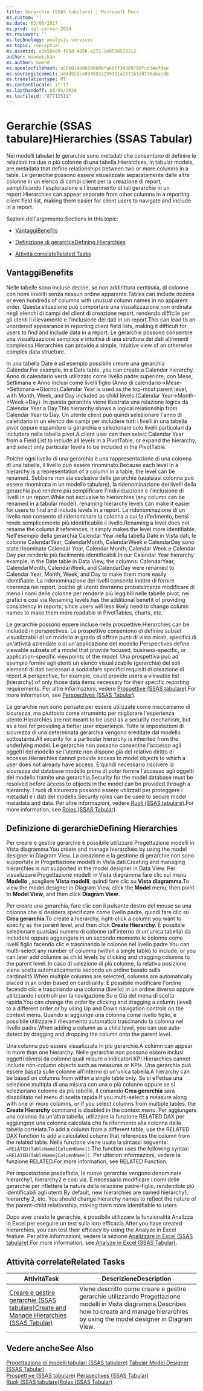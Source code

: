 ```yaml
---
title: Gerarchie (SSAS tabulare) | Microsoft Docs
ms.custom: ''
ms.date: 03/06/2017
ms.prod: sql-server-2014
ms.reviewer: ''
ms.technology: analysis-services
ms.topic: conceptual
ms.assetid: e3e50e89-f85d-485b-a271-1e0550520212
author: minewiskan
ms.author: owend
ms.openlocfilehash: a50b014dd6096b0bfa66ff34389789fcd34efdae
ms.sourcegitcommit: ad4d92dce894592a259721a1571b1d8736abacdb
ms.translationtype: MT
ms.contentlocale: it-IT
ms.lasthandoff: 08/04/2020
ms.locfileid: "87712511"
---
```

# <a name="hierarchies-ssas-tabular"></a><span data-ttu-id="da11f-102">Gerarchie (SSAS tabulare)</span><span class="sxs-lookup"><span data-stu-id="da11f-102">Hierarchies (SSAS Tabular)</span></span>
  <span data-ttu-id="da11f-103">Nei modelli tabulari le gerarchie sono metadati che consentono di definire le relazioni tra due o più colonne di una tabella.</span><span class="sxs-lookup"><span data-stu-id="da11f-103">Hierarchies, in tabular models, are metadata that define relationships between two or more columns in a table.</span></span> <span data-ttu-id="da11f-104">Le gerarchie possono essere visualizzate separatamente dalle altre colonne in un elenco di campi client per la creazione di report, semplificando l'esplorazione e l'inserimento di tali gerarchie in un report.</span><span class="sxs-lookup"><span data-stu-id="da11f-104">Hierarchies can appear separate from other columns in a reporting client field list, making them easier for client users to navigate and include in a report.</span></span>  
  
 <span data-ttu-id="da11f-105">Sezioni dell'argomento:</span><span class="sxs-lookup"><span data-stu-id="da11f-105">Sections in this topic:</span></span>  
  
-   [<span data-ttu-id="da11f-106">Vantaggi</span><span class="sxs-lookup"><span data-stu-id="da11f-106">Benefits</span></span>](#bkmk_benefits)  
  
-   [<span data-ttu-id="da11f-107">Definizione di gerarchie</span><span class="sxs-lookup"><span data-stu-id="da11f-107">Defining Hierarchies</span></span>](#bkmk_define)  
  
-   [<span data-ttu-id="da11f-108">Attività correlate</span><span class="sxs-lookup"><span data-stu-id="da11f-108">Related Tasks</span></span>](#bkmk_related_tasks)  
  
##  <a name="benefits"></a><a name="bkmk_benefits"></a> <span data-ttu-id="da11f-109">Vantaggi</span><span class="sxs-lookup"><span data-stu-id="da11f-109">Benefits</span></span>  
 <span data-ttu-id="da11f-110">Nelle tabelle sono incluse decine, se non addirittura centinaia, di colonne con nomi insoliti senza nessun ordine apparente.</span><span class="sxs-lookup"><span data-stu-id="da11f-110">Tables can include dozens or even hundreds of columns with unusual column names in no apparent order.</span></span> <span data-ttu-id="da11f-111">Questa situazione può comportare una visualizzazione non ordinata negli elenchi di campi del client di creazione report, rendendo difficile per gli utenti il rilevamento e l'inclusione dei dati in un report.</span><span class="sxs-lookup"><span data-stu-id="da11f-111">This can lead to an unordered appearance in reporting client field lists, making it difficult for users to find and include data in a report.</span></span> <span data-ttu-id="da11f-112">Le gerarchie possono consentire una visualizzazione semplice e intuitiva di una struttura dei dati altrimenti complessa.</span><span class="sxs-lookup"><span data-stu-id="da11f-112">Hierarchies can provide a simple, intuitive view of an otherwise complex data structure.</span></span>  
  
 <span data-ttu-id="da11f-113">In una tabella Date è ad esempio possibile creare una gerarchia Calendar.</span><span class="sxs-lookup"><span data-stu-id="da11f-113">For example, in a Date table, you can create a Calendar hierarchy.</span></span> <span data-ttu-id="da11f-114">Anno di calendario verrà utilizzato come livello padre superiore, con Mese, Settimana e Anno inclusi come livelli figlio (Anno di calendario->Mese->Settimana->Giorno).</span><span class="sxs-lookup"><span data-stu-id="da11f-114">Calendar Year is used as the top-most parent level, with Month, Week, and Day included as child levels (Calendar Year->Month->Week->Day).</span></span> <span data-ttu-id="da11f-115">In questa gerarchia viene illustrata una relazione logica da Calendar Year a Day.</span><span class="sxs-lookup"><span data-stu-id="da11f-115">This hierarchy shows a logical relationship from Calendar Year to Day.</span></span> <span data-ttu-id="da11f-116">Un utente client può quindi selezionare l'anno di calendario in un elenco dei campi per includere tutti i livelli in una tabella pivot oppure espandere la gerarchia e selezionare solo livelli particolari da includere nella tabella pivot.</span><span class="sxs-lookup"><span data-stu-id="da11f-116">A client user can then select Calendar Year from a Field List to include all levels in a PivotTable, or expand the hierarchy, and select only particular levels to be included in the PivotTable.</span></span>  
  
 <span data-ttu-id="da11f-117">Poiché ogni livello di una gerarchia è una rappresentazione di una colonna di una tabella, il livello può essere rinominato.</span><span class="sxs-lookup"><span data-stu-id="da11f-117">Because each level in a hierarchy is a representation of a column in a table, the level can be renamed.</span></span> <span data-ttu-id="da11f-118">Sebbene non sia esclusiva delle gerarchie (qualsiasi colonna può essere rinominata in un modello tabulare), la ridenominazione dei livelli della gerarchia può rendere più semplificare l'individuazione e l'inclusione di livelli in un report.</span><span class="sxs-lookup"><span data-stu-id="da11f-118">While not exclusive to hierarchies (any column can be renamed in a tabular model), renaming hierarchy levels can make it easier for users to find and include levels in a report.</span></span> <span data-ttu-id="da11f-119">La ridenominazione di un livello non consente di ridenominare la colonna a cui fa riferimento, bensì rende semplicemente più identificabile il livello.</span><span class="sxs-lookup"><span data-stu-id="da11f-119">Renaming a level does not rename the column it references; it simply makes the level more identifiable.</span></span> <span data-ttu-id="da11f-120">Nell'esempio della gerarchia Calendar Year nella tabella Date in Vista dati, le colonne CalendarYear, CalendarMonth, CalendarWeek e CalendarDay sono state rinominate Calendar Year, Calendar Month, Calendar Week e Calendar Day per renderle più facilmente identificabili.</span><span class="sxs-lookup"><span data-stu-id="da11f-120">In our Calendar Year hierarchy example, in the Date table in Data View, the columns: CalendarYear, CalendarMonth, CalendarWeek, and CalendarDay were renamed to Calendar Year, Month, Week, and Day to make them more easily identifiable.</span></span> <span data-ttu-id="da11f-121">La ridenominazione dei livelli consente inoltre di fornire coerenza nei report, poiché gli utenti dovranno probabilmente modificare di meno i nomi delle colonne per renderle più leggibili nelle tabelle pivot, nei grafici e così via.</span><span class="sxs-lookup"><span data-stu-id="da11f-121">Renaming levels has the additional benefit of providing consistency in reports, since users will less likely need to change column names to make them more readable in PivotTables, charts, etc.</span></span>  
  
 <span data-ttu-id="da11f-122">Le gerarchie possono essere incluse nelle prospettive.</span><span class="sxs-lookup"><span data-stu-id="da11f-122">Hierarchies can be included in perspectives.</span></span> <span data-ttu-id="da11f-123">Le prospettive consentono di definire subset visualizzabili di un modello in grado di offrire punti di vista mirati, specifici di un'attività aziendale o di un'applicazione del modello.</span><span class="sxs-lookup"><span data-stu-id="da11f-123">Perspectives define viewable subsets of a model that provide focused, business-specific, or application-specific viewpoints of the model.</span></span> <span data-ttu-id="da11f-124">Una prospettiva può ad esempio fornire agli utenti un elenco visualizzabile (gerarchia) dei soli elementi di dati necessari a soddisfare specifici requisiti di creazione di report.</span><span class="sxs-lookup"><span data-stu-id="da11f-124">A perspective, for example, could provide users a viewable list (hierarchy) of only those data items necessary for their specific reporting requirements.</span></span> <span data-ttu-id="da11f-125">Per altre informazioni, vedere [Prospettive &#40;SSAS tabulare&#41;](perspectives-ssas-tabular.md).</span><span class="sxs-lookup"><span data-stu-id="da11f-125">For more information, see [Perspectives &#40;SSAS Tabular&#41;](perspectives-ssas-tabular.md).</span></span>  
  
 <span data-ttu-id="da11f-126">Le gerarchie non sono pensate per essere utilizzate come meccanismo di sicurezza, ma piuttosto come strumento per migliorare l'esperienza utente.</span><span class="sxs-lookup"><span data-stu-id="da11f-126">Hierarchies are not meant to be used as a security mechanism, but as a tool for providing a better user experience.</span></span> <span data-ttu-id="da11f-127">Tutte le impostazioni di sicurezza di una determinata gerarchia vengono ereditate dal modello sottostante.</span><span class="sxs-lookup"><span data-stu-id="da11f-127">All security for a particular hierarchy is inherited from the underlying model.</span></span> <span data-ttu-id="da11f-128">Le gerarchie non possono consentire l'accesso agli oggetti del modello se l'utente non dispone già del relativo diritto di accesso.</span><span class="sxs-lookup"><span data-stu-id="da11f-128">Hierarchies cannot provide access to model objects to which a user does not already have access.</span></span> <span data-ttu-id="da11f-129">È quindi necessario risolvere la sicurezza del database modello prima di poter fornire l'accesso agli oggetti del modello tramite una gerarchia.</span><span class="sxs-lookup"><span data-stu-id="da11f-129">Security for the model database must be resolved before access to objects in the model can be provided through a hierarchy.</span></span> <span data-ttu-id="da11f-130">I ruoli di sicurezza possono essere utilizzati per proteggere i metadati e i dati del modello.</span><span class="sxs-lookup"><span data-stu-id="da11f-130">Security roles can be used to secure model metadata and data.</span></span> <span data-ttu-id="da11f-131">Per altre informazioni, vedere [Ruoli &#40;SSAS tabulare&#41;](roles-ssas-tabular.md).</span><span class="sxs-lookup"><span data-stu-id="da11f-131">For more information, see [Roles &#40;SSAS Tabular&#41;](roles-ssas-tabular.md).</span></span>  
  
##  <a name="defining-hierarchies"></a><a name="bkmk_define"></a><span data-ttu-id="da11f-132">Definizione di gerarchie</span><span class="sxs-lookup"><span data-stu-id="da11f-132">Defining Hierarchies</span></span>  
 <span data-ttu-id="da11f-133">Per creare e gestire gerarchie è possibile utilizzare Progettazione modelli in Vista diagramma.</span><span class="sxs-lookup"><span data-stu-id="da11f-133">You create and manage hierarchies by using the model designer in Diagram View.</span></span> <span data-ttu-id="da11f-134">La creazione e la gestione di gerarchie non sono supportate in Progettazione modelli in Vista dati.</span><span class="sxs-lookup"><span data-stu-id="da11f-134">Creating and managing hierarchies is not supported in the model designer in Data View.</span></span> <span data-ttu-id="da11f-135">Per visualizzare Progettazione modelli in Vista diagramma fare clic sul menu **Modello** , scegliere **Vista modelli**, quindi fare clic su **Vista diagramma**.</span><span class="sxs-lookup"><span data-stu-id="da11f-135">To view the model designer in Diagram View, click the **Model** menu, then point to **Model View**, and then click **Diagram View**.</span></span>  
  
 <span data-ttu-id="da11f-136">Per creare una gerarchia, fare clic con il pulsante destro del mouse su una colonna che si desidera specificare come livello padre, quindi fare clic su **Crea gerarchia**.</span><span class="sxs-lookup"><span data-stu-id="da11f-136">To create a hierarchy, right-click a column you want to specify as the parent level, and then click **Create Hierarchy**.</span></span> <span data-ttu-id="da11f-137">È possibile selezionare qualsiasi numero di colonne (all'interno di un'unica tabella) da includere oppure aggiungere in un secondo momento le colonne come livelli figlio facendo clic e trascinando le colonne nel livello padre.</span><span class="sxs-lookup"><span data-stu-id="da11f-137">You can multi-select any number of columns (within a single table) to include, or you can later add columns as child levels by clicking and dragging columns to the parent level.</span></span> <span data-ttu-id="da11f-138">In caso di selezione di più colonne, la relativa posizione viene scelta automaticamente secondo un ordine basato sulla cardinalità.</span><span class="sxs-lookup"><span data-stu-id="da11f-138">When multiple columns are selected, columns are automatically placed in an order based on cardinality.</span></span> <span data-ttu-id="da11f-139">È possibile modificare l'ordine facendo clic e trascinando una colonna (livello) in un ordine diverso oppure utilizzando i controlli per la navigazione Su e Giù del menu di scelta rapida.</span><span class="sxs-lookup"><span data-stu-id="da11f-139">You can change the order by clicking and dragging a column (level) to a different order or by using Up and Down navigation controls on the context menu.</span></span> <span data-ttu-id="da11f-140">Quando si aggiunge una colonna come livello figlio, è possibile utilizzare il rilevamento automatico trascinando la colonna nel livello padre.</span><span class="sxs-lookup"><span data-stu-id="da11f-140">When adding a column as a child level, you can use auto-detect by dragging and dropping the column onto the parent level.</span></span>  
  
 <span data-ttu-id="da11f-141">Una colonna può essere visualizzata in più gerarchie.</span><span class="sxs-lookup"><span data-stu-id="da11f-141">A column can appear in more than one hierarchy.</span></span> <span data-ttu-id="da11f-142">Nelle gerarchie non possono essere inclusi oggetti diversi da colonne quali misure o indicatori KPI.</span><span class="sxs-lookup"><span data-stu-id="da11f-142">Hierarchies cannot include non-column objects such as measures or KPIs.</span></span> <span data-ttu-id="da11f-143">Una gerarchia può essere basata sulle colonne all'interno di un'unica tabella.</span><span class="sxs-lookup"><span data-stu-id="da11f-143">A hierarchy can be based on columns from within a single table only.</span></span> <span data-ttu-id="da11f-144">Se si effettua una selezione multipla di una misura con una o più colonne oppure se si selezionano colonne da più tabelle, il comando **Crea gerarchia** sarà disabilitato nel menu di scelta rapida.</span><span class="sxs-lookup"><span data-stu-id="da11f-144">If you multi-select a measure along with one or more columns, or if you select columns from multiple tables, the **Create Hierarchy** command is disabled in the context menu.</span></span> <span data-ttu-id="da11f-145">Per aggiungere una colonna da un'altra tabella, utilizzare la funzione RELATED DAX per aggiungere una colonna calcolata che fa riferimento alla colonna dalla tabella correlata.</span><span class="sxs-lookup"><span data-stu-id="da11f-145">To add a column from a different table, use the RELATED DAX function to add a calculated column that references the column from the related table.</span></span> <span data-ttu-id="da11f-146">Nella funzione viene usata la sintassi seguente: `=RELATED(TableName[ColumnName])`.</span><span class="sxs-lookup"><span data-stu-id="da11f-146">The function uses the following syntax: `=RELATED(TableName[ColumnName])`.</span></span> <span data-ttu-id="da11f-147">Per ulteriori informazioni, vedere la funzione RELATED.</span><span class="sxs-lookup"><span data-stu-id="da11f-147">For more information, see RELATED Function.</span></span>  
  
 <span data-ttu-id="da11f-148">Per impostazione predefinita, le nuove gerarchie vengono denominate hierarchy1, hierarchy2 e così via. È necessario modificare i nomi delle gerarchie per riflettere la natura della relazione padre-figlio, rendendole più identificabili agli utenti.</span><span class="sxs-lookup"><span data-stu-id="da11f-148">By default, new hierarchies are named hierarchy1, hierarchy 2, etc. You should change hierarchy names to reflect the nature of the parent-child relationship, making them more identifiable to users.</span></span>  
  
 <span data-ttu-id="da11f-149">Dopo aver creato le gerarchie, è possibile utilizzare la funzionalità Analizza in Excel per eseguire un test sulla loro efficacia.</span><span class="sxs-lookup"><span data-stu-id="da11f-149">After you have created hierarchies, you can test their efficacy by using the Analyze in Excel feature.</span></span> <span data-ttu-id="da11f-150">Per altre informazioni, vedere la sezione [Analizzare in Excel &#40;SSAS tabulare&#41;](analyze-in-excel-ssas-tabular.md).</span><span class="sxs-lookup"><span data-stu-id="da11f-150">For more information, see [Analyze in Excel &#40;SSAS Tabular&#41;](analyze-in-excel-ssas-tabular.md).</span></span>  
  
##  <a name="related-tasks"></a><a name="bkmk_related_tasks"></a> <span data-ttu-id="da11f-151">Attività correlate</span><span class="sxs-lookup"><span data-stu-id="da11f-151">Related Tasks</span></span>  
  
|<span data-ttu-id="da11f-152">Attività</span><span class="sxs-lookup"><span data-stu-id="da11f-152">Task</span></span>|<span data-ttu-id="da11f-153">Descrizione</span><span class="sxs-lookup"><span data-stu-id="da11f-153">Description</span></span>|  
|----------|-----------------|  
|[<span data-ttu-id="da11f-154">Creare e gestire gerarchie &#40;SSAS tabulare&#41;</span><span class="sxs-lookup"><span data-stu-id="da11f-154">Create and Manage Hierarchies &#40;SSAS Tabular&#41;</span></span>](hierarchies-ssas-tabular.md)|<span data-ttu-id="da11f-155">Viene descritto come creare e gestire gerarchie utilizzando Progettazione modelli in Vista diagramma.</span><span class="sxs-lookup"><span data-stu-id="da11f-155">Describes how to create and manage hierarchies by using the model designer in Diagram View.</span></span>|  
  
## <a name="see-also"></a><span data-ttu-id="da11f-156">Vedere anche</span><span class="sxs-lookup"><span data-stu-id="da11f-156">See Also</span></span>  
 <span data-ttu-id="da11f-157">[Progettazione di modelli tabulari &#40;SSAS tabulare&#41;](../tabular-model-designer-ssas-tabular.md) </span><span class="sxs-lookup"><span data-stu-id="da11f-157">[Tabular Model Designer &#40;SSAS Tabular&#41;](../tabular-model-designer-ssas-tabular.md) </span></span>  
 <span data-ttu-id="da11f-158">[Prospettive &#40;SSAS tabulare&#41;](perspectives-ssas-tabular.md) </span><span class="sxs-lookup"><span data-stu-id="da11f-158">[Perspectives &#40;SSAS Tabular&#41;](perspectives-ssas-tabular.md) </span></span>  
 [<span data-ttu-id="da11f-159">Ruoli &#40;SSAS tabulare&#41;</span><span class="sxs-lookup"><span data-stu-id="da11f-159">Roles &#40;SSAS Tabular&#41;</span></span>](roles-ssas-tabular.md)  
  
  
